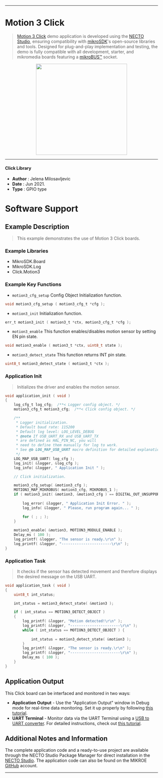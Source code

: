 
---
# Motion 3 Click

> [Motion 3 Click](https://www.mikroe.com/?pid_product=MIKROE-4049) demo application is developed using
the [NECTO Studio](https://www.mikroe.com/necto), ensuring compatibility with [mikroSDK](https://www.mikroe.com/mikrosdk)'s
open-source libraries and tools. Designed for plug-and-play implementation and testing, the demo is fully compatible with
all development, starter, and mikromedia boards featuring a [mikroBUS&trade;](https://www.mikroe.com/mikrobus) socket.

<p align="center">
  <img src="https://www.mikroe.com/?pid_product=MIKROE-4049&image=1" height=300px>
</p>

---

#### Click Library

- **Author**        : Jelena Milosavljevic
- **Date**          : Jun 2021.
- **Type**          : GPIO type

# Software Support

## Example Description

> This example demonstrates the use of Motion 3 Click boards.

### Example Libraries

- MikroSDK.Board
- MikroSDK.Log
- Click.Motion3

### Example Key Functions

- `motion3_cfg_setup` Config Object Initialization function.
```c
void motion3_cfg_setup ( motion3_cfg_t *cfg );
```

- `motion3_init` Initialization function.
```c
err_t motion3_init ( motion3_t *ctx, motion3_cfg_t *cfg );
```

- `motion3_enable` This function enables/disables motion sensor by setting EN pin state.
```c
void motion3_enable ( motion3_t *ctx, uint8_t state );
```

- `motion3_detect_state` This function returns INT pin state.
```c
uint8_t motion3_detect_state ( motion3_t *ctx );
```

### Application Init

> Initializes the driver and enables the motion sensor.

```c
void application_init ( void ) 
{
    log_cfg_t log_cfg;  /**< Logger config object. */
    motion3_cfg_t motion3_cfg;  /**< Click config object. */

    /** 
     * Logger initialization.
     * Default baud rate: 115200
     * Default log level: LOG_LEVEL_DEBUG
     * @note If USB_UART_RX and USB_UART_TX 
     * are defined as HAL_PIN_NC, you will 
     * need to define them manually for log to work. 
     * See @b LOG_MAP_USB_UART macro definition for detailed explanation.
     */
    LOG_MAP_USB_UART( log_cfg );
    log_init( &logger, &log_cfg );
    log_info( &logger, " Application Init " );

    // Click initialization.

    motion3_cfg_setup( &motion3_cfg );
    MOTION3_MAP_MIKROBUS( motion3_cfg, MIKROBUS_1 );
    if ( motion3_init( &motion3, &motion3_cfg ) == DIGITAL_OUT_UNSUPPORTED_PIN ) {
       
        log_error( &logger, " Application Init Error. " );
        log_info( &logger, " Please, run program again... " );

        for ( ; ; );
    }
    
    motion3_enable( &motion3, MOTION3_MODULE_ENABLE );
    Delay_ms ( 100 );
    log_printf( &logger, "The sensor is ready.\r\n" );
    log_printf( &logger, "-----------------------\r\n" );
}
```

### Application Task

> It checks if the sensor has detected movement and therefore displays the desired message on the USB UART.

```c
void application_task ( void ) 
{
    uint8_t int_status;

    int_status = motion3_detect_state( &motion3 );

    if ( int_status == MOTION3_DETECT_OBJECT )
    {
        log_printf( &logger, "Motion detected!\r\n" );
        log_printf( &logger, "-----------------------\r\n" );
        while ( int_status == MOTION3_DETECT_OBJECT ) {
           
            int_status = motion3_detect_state( &motion3 );
        }
        log_printf( &logger, "The sensor is ready.\r\n" );
        log_printf( &logger, "-----------------------\r\n" );
        Delay_ms ( 100 );
    }
}


```

## Application Output

This Click board can be interfaced and monitored in two ways:
- **Application Output** - Use the "Application Output" window in Debug mode for real-time data monitoring.
Set it up properly by following [this tutorial](https://www.youtube.com/watch?v=ta5yyk1Woy4).
- **UART Terminal** - Monitor data via the UART Terminal using
a [USB to UART converter](https://www.mikroe.com/click/interface/usb?interface*=uart,uart). For detailed instructions,
check out [this tutorial](https://help.mikroe.com/necto/v2/Getting%20Started/Tools/UARTTerminalTool).

## Additional Notes and Information

The complete application code and a ready-to-use project are available through the NECTO Studio Package Manager for 
direct installation in the [NECTO Studio](https://www.mikroe.com/necto). The application code can also be found on
the MIKROE [GitHub](https://github.com/MikroElektronika/mikrosdk_click_v2) account.

---
